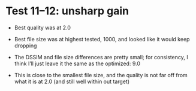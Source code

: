 # Test 11–12: unsharp gain

* Best quality was at 2.0

* Best file size was at highest tested, 1000, and looked like it would keep dropping

* The DSSIM and file size differences are pretty small; for consistency, I think I’ll just leave it the same as the optimized: 9.0

* This is close to the smallest file size, and the quality is not far off from what it is at 2.0 (and still well within out target)